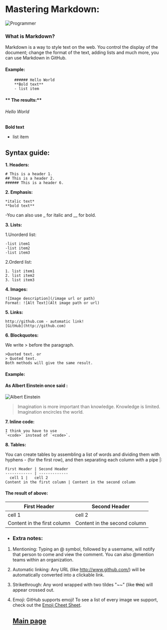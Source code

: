 # Mastering Markdown:


![Programmer](https://lh3.googleusercontent.com/proxy/Uf4S866a6X3c8k_7Px493uCNzamX9dvxiP49H_pW56DGYGRrVTZsaCVTr54HfS2DK0YALcWTqzl-uLXO8Po0OUk8V6y1T2qpMtFfOiGxuXP6s48rPvOA)


### **What is Markdown?**

Markdown is a way to style text on the web. You control the display of the document; change the format of the text, adding lists  and much more, you can use Markdown in GitHub.


#### **Example:**

        ###### Hello World
        **Bold text**
        - list item

#### ** The results:**

###### Hello World
**Bold text**
- list item

## Syntax guide:

**1. Headers:**

    # This is a header 1.
    ## This is a header 2.
    ###### This is a header 6.

**2. Emphasis:**

    *italic text*
    **bold text**

-You can also use _ for italic and __ for bold.

**3. Lists:**

1.Unorderd list:


    -list item1
    -list item2
    -list item3

2.Orderd list:

    1. list item1
    2. list item2
    3. list item3

**4. Images:**

    ![Image description](/image url or path)
    Format: ![Alt Text](Alt image path or url)

**5. Links:**

    http://github.com - automatic link!
    [GitHub](http://github.com)

**6. Blockquotes:**

 We write > before the paragraph.

    >Quoted text. or
    > Quoted text.
    Both methods will give the same result.

  #### **Example:**

#### **As Albert Einstein once said :**
  ![Albert Einstein](https://miro.medium.com/max/2890/1*oC1wQeImbqzcfO3jixK2oQ.jpeg)


>Imagination is more important than knowledge. Knowledge is limited. Imagination encircles the world.

**7. Inline code:**

    I think you have to use
    `<code>` instead of `<code>`.


**8. Tables:**

You can create tables by assembling a list of words and dividing them with hyphens - (for the first row), and then separating each column with a pipe |:


    First Header | Second Header
    ------------ | -------------
      cell 1 |   cell 2
    Content in the first column | Content in the second column

#### **The result of above:**

First Header | Second Header
------------ | -------------
  cell 1 |   cell 2
Content in the first column | Content in the second column



- ### **Extra notes:**

1. Mentioning: Typing an @ symbol, followed by a username, will notify that person to come and view the comment. You can also @mention teams within an organization.

2. Automatic linking: Any URL (like http://www.github.com/) will be automatically converted into a clickable link.

3. Strikethrough: Any word wrapped with two tildes "~~" (like ~~this~~) will appear crossed out.

4. Emoji: GitHub supports emoji!
To see a list of every image we support, check out the [Emoji Cheet Sheet](https://github.com/ikatyang/emoji-cheat-sheet/blob/master/README.md).




   ## [Main page](https://amjadmesmar.github.io/reading-notes/)